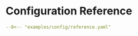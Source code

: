 Configuration Reference
=======================

```yaml
--8<-- "examples/config/reference.yaml"
```
